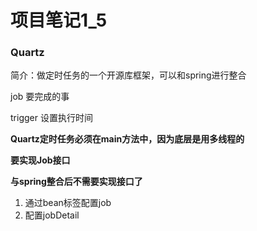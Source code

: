 # 项目笔记1_5

### Quartz

简介：做定时任务的一个开源库框架，可以和spring进行整合

job 要完成的事

trigger 设置执行时间

**Quartz定时任务必须在main方法中，因为底层是用多线程的**

**要实现Job接口**



**与spring整合后不需要实现接口了**



1. 通过bean标签配置job
2. 配置jobDetail

